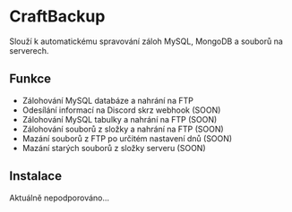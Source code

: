 # CraftBackup

Slouží k automatickému spravování záloh MySQL, MongoDB a souborů na serverech.

## Funkce
- Zálohování MySQL databáze a nahrání na FTP
- Odesílání informací na Discord skrz webhook (SOON)
- Zálohování MySQL tabulky a nahrání na FTP (SOON)
- Zálohování souborů z složky a nahrání na FTP (SOON)
- Mazání souborů z FTP po určitém nastavení dnů (SOON)
- Mazání starých souborů z složky serveru (SOON)

## Instalace
Aktuálně nepodporováno...
